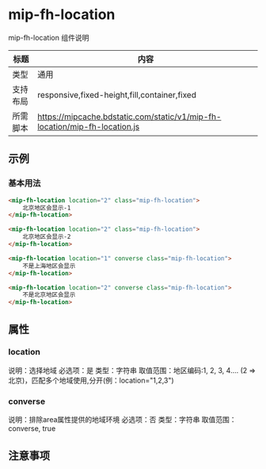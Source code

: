 # mip-fh-location

mip-fh-location 组件说明

标题|内容
----|----
类型|通用
支持布局|responsive,fixed-height,fill,container,fixed
所需脚本|https://mipcache.bdstatic.com/static/v1/mip-fh-location/mip-fh-location.js

## 示例

### 基本用法
```html
<mip-fh-location location="2" class="mip-fh-location">
    北京地区会显示-1
</mip-fh-location>

<mip-fh-location location="2" class="mip-fh-location">
    北京地区会显示-2
</mip-fh-location>

<mip-fh-location location="1" converse class="mip-fh-location">
    不是上海地区会显示
</mip-fh-location>

<mip-fh-location location="2" converse class="mip-fh-location">
    不是北京地区会显示
</mip-fh-location>
```

## 属性

### location

说明：选择地域
必选项：是
类型：字符串
取值范围：地区编码:1, 2, 3, 4.... (2 => 北京)，匹配多个地域使用,分开(例：location="1,2,3")

### converse 

说明：排除area属性提供的地域环境
必选项：否
类型：字符串
取值范围：converse, true

## 注意事项

